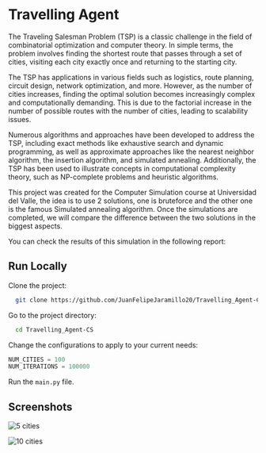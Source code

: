 
# Travelling Agent

The Traveling Salesman Problem (TSP) is a classic challenge in the field of combinatorial optimization and computer theory. In simple terms, the problem involves finding the shortest route that passes through a set of cities, visiting each city exactly once and returning to the starting city.

The TSP has applications in various fields such as logistics, route planning, circuit design, network optimization, and more. However, as the number of cities increases, finding the optimal solution becomes increasingly complex and computationally demanding. This is due to the factorial increase in the number of possible routes with the number of cities, leading to scalability issues.

Numerous algorithms and approaches have been developed to address the TSP, including exact methods like exhaustive search and dynamic programming, as well as approximate approaches like the nearest neighbor algorithm, the insertion algorithm, and simulated annealing. Additionally, the TSP has been used to illustrate concepts in computational complexity theory, such as NP-complete problems and heuristic algorithms.

This project was created for the Computer Simulation course at Universidad del Valle, the idea is to use 2 solutions, one is bruteforce and the other one is the famous Simulated annealing algorithm. Once the simulations are completed, we will compare the difference between the two solutions in the biggest aspects.

You can check the results of this simulation in the following report:





## Run Locally

Clone the project:

```bash
  git clone https://github.com/JuanFelipeJaramillo20/Travelling_Agent-CS.git
```

Go to the project directory:

```bash
  cd Travelling_Agent-CS
```

Change the configurations to apply to your current needs:

```python
NUM_CITIES = 100
NUM_ITERATIONS = 100000
```

Run the ```main.py``` file.


## Screenshots

![5 cities](https://i.imgur.com/UlQWql9.png)

![10 cities](https://i.imgur.com/hG2wd3H.png)
